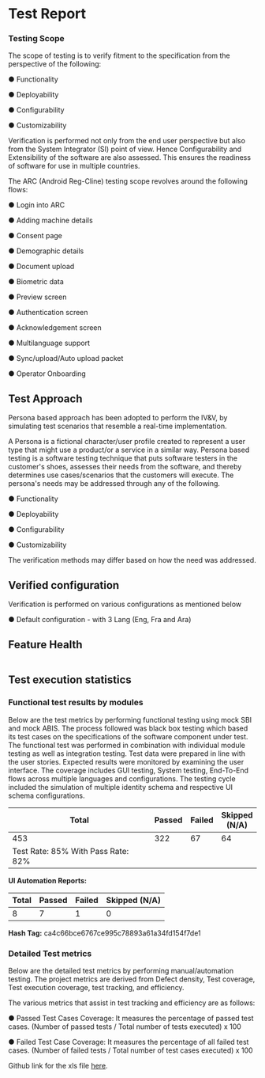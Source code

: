 # Test Report

### Testing Scope

The scope of testing is to verify fitment to the specification from the perspective of the following:&#x20;

●     Functionality&#x20;

●     Deployability&#x20;

●     Configurability&#x20;

●     Customizability

Verification is performed not only from the end user perspective but also from the System Integrator (SI) point of view. Hence Configurability and Extensibility of the software are also assessed. This ensures the readiness of software for use in multiple countries.

The ARC (Android Reg-Cline) testing scope revolves around the following flows:

●     Login into ARC

●     Adding machine details

●     Consent page

●     Demographic details

●     Document upload

●     Biometric data

●     Preview screen

●     Authentication screen

●     Acknowledgement screen

●     Multilanguage support

●     Sync/upload/Auto upload packet

●     Operator Onboarding

## Test Approach

Persona based approach has been adopted to perform the IV\&V, by simulating test scenarios that resemble a real-time implementation.

A Persona is a fictional character/user profile created to represent a user type that might use a product/or a service in a similar way. Persona based testing is a software testing technique that puts software testers in the customer's shoes, assesses their needs from the software, and thereby determines use cases/scenarios that the customers will execute. The persona's needs may be addressed through any of the following.

●     Functionality&#x20;

●     Deployability&#x20;

●     Configurability&#x20;

●     Customizability

The verification methods may differ based on how the need was addressed.

## Verified configuration

Verification is performed on various configurations as mentioned below

●     Default configuration - with 3 Lang (Eng, Fra and Ara)

## Feature Health

<figure><img src="../../../.gitbook/assets/Picture1 (1).png" alt=""><figcaption></figcaption></figure>

## Test execution statistics

### Functional test results by modules

Below are the test metrics by performing functional testing using mock SBI and mock ABIS. The process followed was black box testing which based its test cases on the specifications of the software component under test. The functional test was performed in combination with individual module testing as well as integration testing. Test data were prepared in line with the user stories. Expected results were monitored by examining the user interface. The coverage includes GUI testing, System testing, End-To-End flows across multiple languages and configurations. The testing cycle included the simulation of multiple identity schema and respective UI schema configurations.

<table><thead><tr><th width="332">Total</th><th>Passed</th><th>Failed</th><th>Skipped (N/A)</th></tr></thead><tbody><tr><td>453</td><td>322</td><td>67</td><td>64</td></tr><tr><td>Test Rate: 85% With Pass Rate: 82%</td><td></td><td></td><td></td></tr></tbody></table>

**UI Automation Reports:**

| Total | Passed | Failed | Skipped (N/A) |
| ----- | ------ | ------ | ------------- |
| 8     | 7      | 1      | 0             |

**Hash Tag:** ca4c66bce6767ce995c78893a61a34fd154f7de1

### Detailed Test metrics

Below are the detailed test metrics by performing manual/automation testing. The project metrics are derived from Defect density, Test coverage, Test execution coverage, test tracking, and efficiency.

The various metrics that assist in test tracking and efficiency are as follows:

●   Passed Test Cases Coverage: It measures the percentage of passed test cases. (Number of passed tests / Total number of tests executed) x 100

●    Failed Test Case Coverage: It measures the percentage of all failed test cases. (Number of failed tests / Total number of test cases executed) x 100

Github link for the xls file [here](https://github.com/mosip/test-management/tree/master/ARC).
